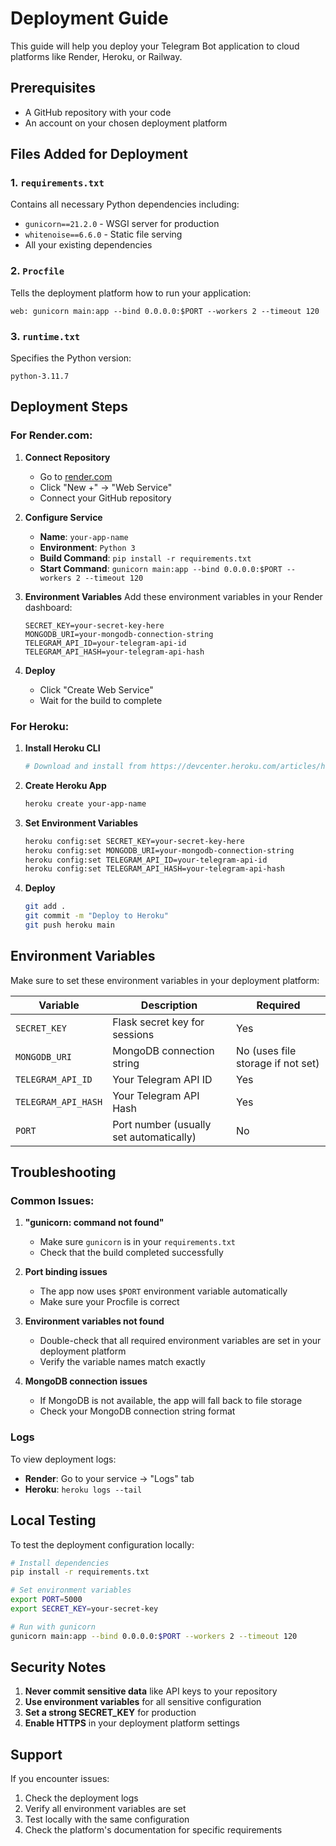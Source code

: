 # Deployment Guide

This guide will help you deploy your Telegram Bot application to cloud platforms like Render, Heroku, or Railway.

## Prerequisites

- A GitHub repository with your code
- An account on your chosen deployment platform

## Files Added for Deployment

### 1. `requirements.txt`
Contains all necessary Python dependencies including:
- `gunicorn==21.2.0` - WSGI server for production
- `whitenoise==6.6.0` - Static file serving
- All your existing dependencies

### 2. `Procfile`
Tells the deployment platform how to run your application:
```
web: gunicorn main:app --bind 0.0.0.0:$PORT --workers 2 --timeout 120
```

### 3. `runtime.txt`
Specifies the Python version:
```
python-3.11.7
```

## Deployment Steps

### For Render.com:

1. **Connect Repository**
   - Go to [render.com](https://render.com)
   - Click "New +" → "Web Service"
   - Connect your GitHub repository

2. **Configure Service**
   - **Name**: `your-app-name`
   - **Environment**: `Python 3`
   - **Build Command**: `pip install -r requirements.txt`
   - **Start Command**: `gunicorn main:app --bind 0.0.0.0:$PORT --workers 2 --timeout 120`

3. **Environment Variables**
   Add these environment variables in your Render dashboard:
   ```
   SECRET_KEY=your-secret-key-here
   MONGODB_URI=your-mongodb-connection-string
   TELEGRAM_API_ID=your-telegram-api-id
   TELEGRAM_API_HASH=your-telegram-api-hash
   ```

4. **Deploy**
   - Click "Create Web Service"
   - Wait for the build to complete

### For Heroku:

1. **Install Heroku CLI**
   ```bash
   # Download and install from https://devcenter.heroku.com/articles/heroku-cli
   ```

2. **Create Heroku App**
   ```bash
   heroku create your-app-name
   ```

3. **Set Environment Variables**
   ```bash
   heroku config:set SECRET_KEY=your-secret-key-here
   heroku config:set MONGODB_URI=your-mongodb-connection-string
   heroku config:set TELEGRAM_API_ID=your-telegram-api-id
   heroku config:set TELEGRAM_API_HASH=your-telegram-api-hash
   ```

4. **Deploy**
   ```bash
   git add .
   git commit -m "Deploy to Heroku"
   git push heroku main
   ```

## Environment Variables

Make sure to set these environment variables in your deployment platform:

| Variable | Description | Required |
|----------|-------------|----------|
| `SECRET_KEY` | Flask secret key for sessions | Yes |
| `MONGODB_URI` | MongoDB connection string | No (uses file storage if not set) |
| `TELEGRAM_API_ID` | Your Telegram API ID | Yes |
| `TELEGRAM_API_HASH` | Your Telegram API Hash | Yes |
| `PORT` | Port number (usually set automatically) | No |

## Troubleshooting

### Common Issues:

1. **"gunicorn: command not found"**
   - Make sure `gunicorn` is in your `requirements.txt`
   - Check that the build completed successfully

2. **Port binding issues**
   - The app now uses `$PORT` environment variable automatically
   - Make sure your Procfile is correct

3. **Environment variables not found**
   - Double-check that all required environment variables are set in your deployment platform
   - Verify the variable names match exactly

4. **MongoDB connection issues**
   - If MongoDB is not available, the app will fall back to file storage
   - Check your MongoDB connection string format

### Logs

To view deployment logs:
- **Render**: Go to your service → "Logs" tab
- **Heroku**: `heroku logs --tail`

## Local Testing

To test the deployment configuration locally:

```bash
# Install dependencies
pip install -r requirements.txt

# Set environment variables
export PORT=5000
export SECRET_KEY=your-secret-key

# Run with gunicorn
gunicorn main:app --bind 0.0.0.0:$PORT --workers 2 --timeout 120
```

## Security Notes

1. **Never commit sensitive data** like API keys to your repository
2. **Use environment variables** for all sensitive configuration
3. **Set a strong SECRET_KEY** for production
4. **Enable HTTPS** in your deployment platform settings

## Support

If you encounter issues:
1. Check the deployment logs
2. Verify all environment variables are set
3. Test locally with the same configuration
4. Check the platform's documentation for specific requirements 
